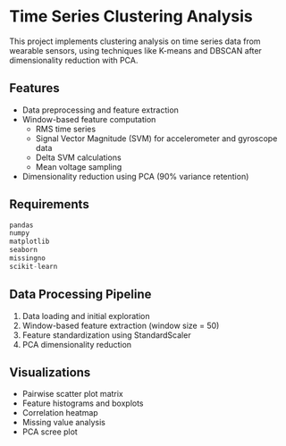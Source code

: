 # Time Series Clustering Analysis

This project implements clustering analysis on time series data from wearable sensors, using techniques like K-means and DBSCAN after dimensionality reduction with PCA.

## Features

- Data preprocessing and feature extraction
- Window-based feature computation
  - RMS time series
  - Signal Vector Magnitude (SVM) for accelerometer and gyroscope data
  - Delta SVM calculations
  - Mean voltage sampling
- Dimensionality reduction using PCA (90% variance retention)


## Requirements

```python
pandas
numpy
matplotlib
seaborn
missingno
scikit-learn
```

## Data Processing Pipeline

1. Data loading and initial exploration
2. Window-based feature extraction (window size = 50)
3. Feature standardization using StandardScaler
4. PCA dimensionality reduction

## Visualizations

- Pairwise scatter plot matrix
- Feature histograms and boxplots
- Correlation heatmap
- Missing value analysis
- PCA scree plot

